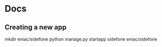 # Docs

## Creating a new app
mkdir eniac/sidefone
python manage.py startapp sidefone eniac/sidefone